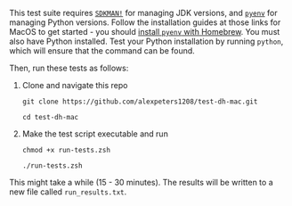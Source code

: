 This test suite requires [`SDKMAN!`](https://sdkman.io/install) for managing JDK versions, and [`pyenv`](https://github.com/pyenv/pyenv) for managing Python versions. Follow the installation guides at those links for MacOS to get started - you should [install `pyenv` with Homebrew](https://github.com/pyenv/pyenv?tab=readme-ov-file#homebrew-in-macos). You must also have Python installed. Test your Python installation by running `python`, which will ensure that the command can be found.


Then, run these tests as follows:

1. Clone and navigate this repo
   
   `git clone https://github.com/alexpeters1208/test-dh-mac.git`

   `cd test-dh-mac`

2. Make the test script executable and run

   `chmod +x run-tests.zsh`

   `./run-tests.zsh`

This might take a while (15 - 30 minutes). The results will be written to a new file called `run_results.txt`.
